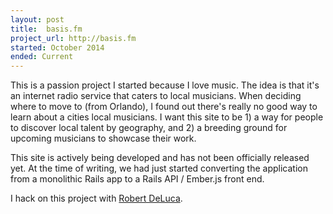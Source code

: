 ```yaml
---
layout: post
title:  basis.fm
project_url: http://basis.fm
started: October 2014
ended: Current
---
```


<p>This is a passion project I started because I love music. The idea is that it's an internet radio service that caters to local musicians. When deciding where to move to (from Orlando), I found out there's really no good way to learn about a cities local musicians. I want this site to be 1) a way for people to discover local talent by geography, and 2) a breeding ground for upcoming musicians to showcase their work.</p>

<p>This site is actively being developed and has not been officially released yet. At the time of writing, we had just started converting the application from a monolithic Rails app to a Rails API / Ember.js front end.</p>

<p>I hack on this project with <a href="http://robert-deluca.com">Robert DeLuca</a>.</p>
